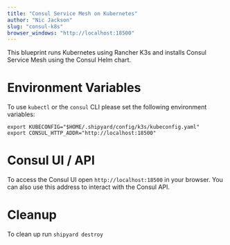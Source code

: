 ```yaml
---
title: "Consul Service Mesh on Kubernetes"
author: "Nic Jackson"
slug: "consul-k8s"
browser_windows: "http://localhost:18500"
---
```

This blueprint runs Kubernetes using Rancher K3s and installs Consul Service Mesh
using the Consul Helm chart.

# Environment Variables
To use `kubectl` or the `consul` CLI please set the following environment variables:

```shell
export KUBECONFIG="$HOME/.shipyard/config/k3s/kubeconfig.yaml"
export CONSUL_HTTP_ADDR="http://localhost:18500"
```

# Consul UI / API
To access the Consul UI open `http://localhost:18500` in your browser.
You can also use this address to interact with the Consul API.

# Cleanup
To clean up run `shipyard destroy`
